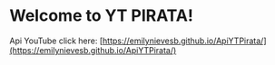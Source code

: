 # Welcome to YT PIRATA!

Api YouTube click here:
[https://emilynievesb.github.io/ApiYTPirata/](https://emilynievesb.github.io/ApiYTPirata/)
